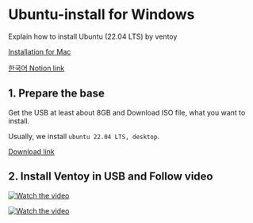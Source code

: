 # Ubuntu-install for Windows
Explain how to install Ubuntu (22.04 LTS) by ventoy

[Installation for Mac]()



[한국어 Notion link](https://jh00817.notion.site/Ubuntu-22-04-3372d58c7d0246d9814429677901e710?pvs=4)

## 1. Prepare the base

Get the USB at least about 8GB
and Download ISO file, what you want to install.

Usually, we install `ubuntu 22.04 LTS, desktop`.

[Download link](https://ubuntu.com/download/desktop)

## 2. Install Ventoy in USB and Follow video

[![Watch the video](https://img.youtube.com/vi/H-bQBWhl11U/hqdefault.jpg)](https://www.youtube.com/embed/H-bQBWhl11U)


[![Watch the video](https://img.youtube.com/vi/-VZsIvAnSHo?si=lfBtzPBNooSuNkyk/hqdefault.jpg)](https://www.youtube.com/embed/-VZsIvAnSHo?si=lfBtzPBNooSuNkyk)
